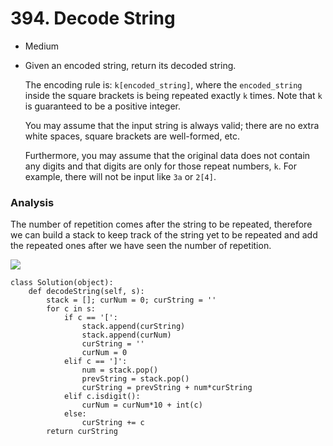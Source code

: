# 394. Decode String

* Medium
*   Given an encoded string, return its decoded string.

    The encoding rule is: `k[encoded_string]`, where the `encoded_string` inside the square brackets is being repeated exactly `k` times. Note that `k` is guaranteed to be a positive integer.

    You may assume that the input string is always valid; there are no extra white spaces, square brackets are well-formed, etc.

    Furthermore, you may assume that the original data does not contain any digits and that digits are only for those repeat numbers, `k`. For example, there will not be input like `3a` or `2[4]`.

### Analysis&#x20;

The number of repetition comes after the string to be repeated, therefore we can build a stack to keep track of the string yet to be repeated and add the repeated ones after we have seen the number of repetition.&#x20;

![](<../../../../.gitbook/assets/image (38).png>)

```
class Solution(object):
    def decodeString(self, s):
        stack = []; curNum = 0; curString = ''
        for c in s:
            if c == '[':
                stack.append(curString)
                stack.append(curNum)
                curString = ''
                curNum = 0
            elif c == ']':
                num = stack.pop()
                prevString = stack.pop()
                curString = prevString + num*curString
            elif c.isdigit():
                curNum = curNum*10 + int(c)
            else:
                curString += c
        return curString
```
